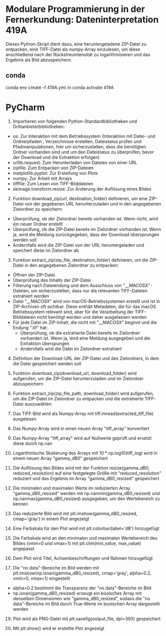 # Modulare Programmierung in der Fernerkundung: Dateninterpretation 419A #

Dieses Python-Skript dient dazu, eine heruntergeladene ZIP-Datei zu entpacken, eine TIFF-Datei als numpy-Array einzulesen, um diese anschließend nach der Rückstreuintensität zu logarithmisieren und das Ergebnis als Bild abzuspeichern.

## conda ##

conda env create -f 419A.yml
/n conda activate 419A

# PyCharm #

1. Importieren von folgenden Python-Standardbibliotheken und Drittanbieterbibliotheken:

- os: Zur Interaktion mit dem Betriebssystem (Interaktion mit Datei- und Ordnerpfaden , Verzeichnisse erstellen, Dateistatus prüfen und Pfadmanipulationen, hier um sicherzustellen, dass die benötigten Ordner vorhanden sind und um den Dateistatus zu überprüfen, bevor der Download und die Extraktion erfolgen)
- urllib.request: Zum Herunterladen von Dateien von einer URL
- zipfile: Zum Entpacken von ZIP-Dateien
- matplotlib.pyplot: Zur Erstellung von Plots
- numpy: Zur Arbeit mit Arrays
- tifffile: Zum Lesen von TIFF-Bilddateien
- skimage.transform.resize: Zur Änderung der Auflösung eines Bildes

2. Funktion download_zip(url, destination_folder) definieren, um eine ZIP-Datei von der gegebenen URL herunterzuladen und in den angegebenen Zielordner zu speichern:

- Überprüfung, ob der Zielordner bereits vorhanden ist. Wenn nicht, wird ein neuer Ordner erstellt
- Überprüfung, ob die ZIP-Datei bereits im Zielordner vorhanden ist. Wenn ja, wird die Meldung zurückgegeben, dass der Download übersprungen werden soll
- Andernfalls wird die ZIP-Datei von der URL heruntergeladen und speichert diese im Zielordner ab

3. Funktion extract_zip(zip_file, destination_folder) definieren, um die ZIP-Datei in den angegebenen Zielordner zu entpacken:

- Öffnen der ZIP-Datei
- Überprüfung des Inhalts der ZIP-Datei
- Filterung nach Dateiendung und dem Ausschluss von "__MACOSX"-Dateien, um sicherzustellen, dass nur die relevanten TIFF-Dateien extrahiert werden
- Datei "__MACOSX" wird von macOS-Betriebssystemen erstellt und ist in ZIP-Archiven oft sichtbar. Diese enthält Metadaten, die für das macOS Betriebssystem relevant sind, aber für die Verarbeitung der TIFF-Bilddateien nicht benötigt werden und daher ausgelassen werden
- Für jede Datei im ZIP-Inhalt, die nicht mit "__MACOSX" beginnt und die Endung ".tif" hat:
  - Überprüfung, ob die extrahierte Datei bereits im Zielordner vorhanden ist. Wenn ja, wird eine Meldung ausgegeben und die Extraktion überspungen
  - Andernfalls wird die Datei im Zielordner extrahiert

4. Definition der Download-URL der ZIP-Datei und des Zielordners, in dem die Datei gespeichert werden soll

5. Funktion download_zip(download_url, download_folder) wird aufgerufen, um die ZIP-Datei herunterzuladen und im Zielordner abzuspeichern

6. Funktion extract_zip(zip_file_path, download_folder) wird aufgerufen, um die ZIP-Datei im Zielordner zu entpacken und die extrahierte TIFF-Datei auszuwählen

7. Das TIFF-Bild wird als Numpy-Array mit tiff.imread(extracted_tiff_file) ausgelesen

8. Das Numpy-Array wird in einen neuen Array "tiff_array" konvertiert

9. Das Numpy-Array "tiff_array" wird auf Nullwerte geprüft und ersetzt diese durch np.nan 

10. Logarithmische Skalierung des Arrays mit 10 * np.log10(tiff_log) wird in einem neuen Array "gamma_dB0" gespeichert

11. Die Auflösung des Bildes wird mit der Funktion resize(gamma_dB0, reduced_resolution) auf eine festgelegte Größe mit "reduced_resolution" reduziert und das Ergebnis im Array "gamma_dB0_resized" gespeichert

12. Die minimalen und maximalen Werte im reduzierten Array "gamma_dB0_resized" werden mit np.nanmin(gamma_dB0_resized) und np.nanmax(gamma_dB0_resized) ausgegeben, um den Wertebereich zu kennen

13. Das reduzierte Bild wird mit plt.imshow(gamma_dB0_resized, cmap='gray') in einem Plot angezeigt

14. Eine Farbskala für den Plot wird mit plt.colorbar(label='dB') hinzugefügt

15. Die Farbskala wird an den minimalen und maximalen Wertebereich des Bildes (vmin=0 und vmax=1) mit plt.clim(min_value, max_value) angepasst

16. Dem Plot wird Titel, Achsenbeschriftungen und Rahmen hinzugefügt

17. Die "no data"-Bereiche im Bild werden mit plt.imshow(np.isnan(gamma_dB0_resized), cmap='gray', alpha=0.2, vmin=0, vmax=1) eingestellt
  - alpha=0.2 bestimmt die Transparenz der "no data"-Bereiche im Bild
  - np.isnan(gamma_dB0_resized) erzeugt ein boolsches Array mit denselben Dimensionen wie "gamma_dB0_resized", sodass die "no data"-Bereiche im Bild durch True-Werte im boolschen Array dargestellt werden

19. Plot wird als PNG-Datei mit plt.savefig(output_file, dpi=300) gespeichert

20. Mit plt.show() wird er erstellte Plot angezeigt

